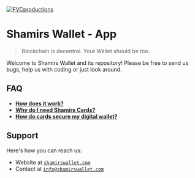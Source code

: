 <a href="https://shamirswallet.com/"><img src="https://cdn.shopify.com/s/files/1/0377/0272/9866/files/schwarz-auf-transparent-hd2_200x.png?v=1589100466" title="FVCproductions" alt="FVCproductions"></a>

# Shamirs Wallet - App

> Blockchain is decentral. Your Wallet should be too.

Welcome to Shamirs Wallet and its repository! 
Please be free to send us bugs, help us with coding or just look around.

## FAQ

- **<a href="https://shamirswallet.com/blogs/news/wie-funktioniert-es" target="_blank">How does it work?</a>**
- **<a href="https://shamirswallet.com/blogs/news/wozu-brauchst-du-shamirs-karten" target="_blank">Why do I need Shamirs Cards?</a>**
- **<a href="https://shamirswallet.com/blogs/news/wie-schutzen-plastikkarten-meinen-digitalen-geldbeutel" target="_blank">How do cards secure my digital wallet?</a>**

## Support

Here's how you can reach us:

- Website at <a href="https://shamirswallet.com/" target="_blank">`shamirswallet.com`</a>
- Contact at <a href="mailto:info@shamirswallet.com" target="_blank">`info@shamirswallet.com`</a>

